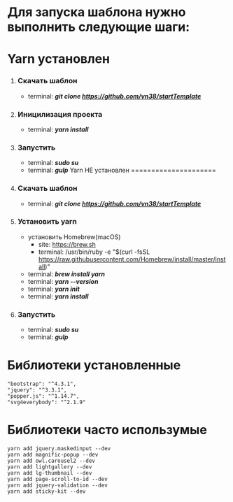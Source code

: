 Для запуска шаблона нужно выполнить следующие шаги:
=====================
Yarn установлен
=====================
1) ### Скачать шаблон
	* terminal: ***git clone https://github.com/vn38/startTemplate***
2) ### Иницилизация проекта
	* terminal: ***yarn install***
3) ### Запустить
	* terminal: ***sudo su***
	* terminal: ***gulp***
Yarn НЕ установлен
=====================
1) ### Скачать шаблон
	* terminal: ***git clone https://github.com/vn38/startTemplate***
2) ### Установить yarn
	* установить Homebrew(macOS)
		- site: https://brew.sh
		- terminal: /usr/bin/ruby -e "$(curl -fsSL https://raw.githubusercontent.com/Homebrew/install/master/install)"
	* terminal: ***brew install yarn***
	* terminal: ***yarn --version***
	* terminal: ***yarn init***
	* terminal: ***yarn install***
3) ### Запустить
	* terminal: ***sudo su***
	* terminal: ***gulp***


Библиотеки установленные
=====================
	"bootstrap": "^4.3.1",
	"jquery": "^3.3.1",
	"popper.js": "^1.14.7",
	"svg4everybody": "^2.1.9"

Библиотеки часто использумые
=====================
	yarn add jquery.maskedinput --dev
	yarn add magnific-popup --dev
	yarn add owl.carousel2 --dev
	yarn add lightgallery --dev
	yarn add lg-thumbnail --dev
	yarn add page-scroll-to-id --dev
	yarn add jquery-validation --dev
	yarn add sticky-kit --dev
